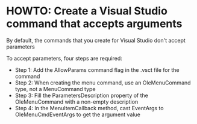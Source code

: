 HOWTO: Create a Visual Studio command that accepts arguments
============================================================

By default, the commands that you create for Visual Studio don't accept parameters

To accept parameters, four steps are required:

* Step 1: Add the AllowParams command flag in the .vsct file for the command
* Step 2: When creating the menu command, use an OleMenuCommand type, not a MenuCommand type
* Step 3: Fill the ParametersDescription property of the OleMenuCommand with a non-empty description
* Step 4: In the MenuItemCallback method, cast EventArgs to OleMenuCmdEventArgs to get the argument value

